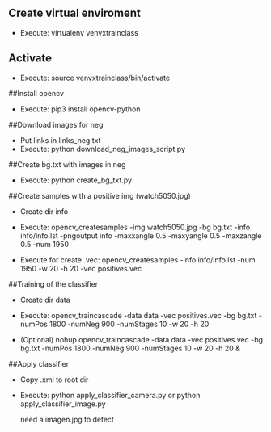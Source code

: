 ## Create virtual enviroment
* Execute:
    virtualenv venvxtrainclass

## Activate
* Execute:
    source venvxtrainclass/bin/activate

##Install opencv
* Execute:
 pip3 install opencv-python

##Download images for neg
* Put links in links_neg.txt
* Execute:
    python download_neg_images_script.py

##Create bg.txt with images in neg
* Execute:
    python create_bg_txt.py

##Create samples with a positive img (watch5050.jpg)
* Create dir info

* Execute:
    opencv_createsamples -img watch5050.jpg -bg bg.txt -info info/info.lst -pngoutput info -maxxangle 0.5 -maxyangle 0.5 -maxzangle 0.5 -num 1950
* Execute for create .vec:
    opencv_createsamples -info info/info.lst -num 1950 -w 20 -h 20 -vec positives.vec

##Training of the classifier
* Create dir data

* Execute:
opencv_traincascade -data data -vec positives.vec -bg bg.txt -numPos 1800 -numNeg 900 -numStages 10 -w 20 -h 20

* (Optional)
nohup opencv_traincascade -data data -vec positives.vec -bg bg.txt -numPos 1800 -numNeg 900 -numStages 10 -w 20 -h 20 &

##Apply classifier 
* Copy .xml to root dir

* Execute:
    python apply_classifier_camera.py
or
    python apply_classifier_image.py

    need a imagen.jpg to detect